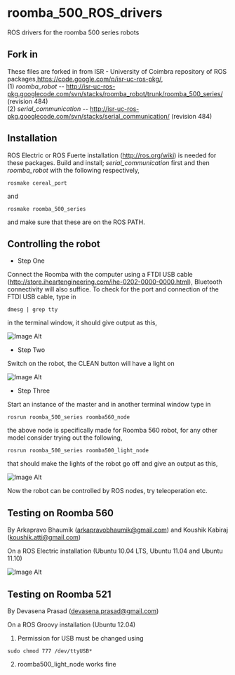 roomba_500_ROS_drivers
======================

ROS drivers for the roomba 500 series robots

Fork in
-------

These files are forked in from ISR - University of Coimbra repository of ROS packages,https://code.google.com/p/isr-uc-ros-pkg/,       
(1) _roomba_robot_ -- http://isr-uc-ros-pkg.googlecode.com/svn/stacks/roomba_robot/trunk/roomba_500_series/ (revision 484)   
(2) _serial_communication_ -- http://isr-uc-ros-pkg.googlecode.com/svn/stacks/serial_communication/ (revision 484)   

Installation
------------
ROS Electric or ROS Fuerte installation (http://ros.org/wiki) is needed for these packages. Build and install; _serial_communication_ first and then _roomba_robot_  with the following respectively,

~~~~~~~~~~~~~~~~~~~
rosmake cereal_port
~~~~~~~~~~~~~~~~~~~
and 

~~~~~~~~~~~~~~~~~~~~~~~~~
rosmake roomba_500_series
~~~~~~~~~~~~~~~~~~~~~~~~~

and make sure that these are on the ROS PATH. 

Controlling the robot
----------------------
* Step One

Connect the Roomba with the computer using a FTDI USB cable (http://store.iheartengineering.com/ihe-0202-0000-0000.html), Bluetooth connectivity will also suffice. To check for the port and connection of the FTDI USB cable, type in    
  
~~~~~~~~~~~~~~~~
dmesg | grep tty
~~~~~~~~~~~~~~~~

 in the terminal window, it should give output as this,

 ![Image Alt](https://lh3.googleusercontent.com/-_ENNma4SY58/UNzHydm9jaI/AAAAAAAACMc/9DuX1gaMLQo/s748/roomba-b.png)

* Step Two

Switch on the robot, the CLEAN button will have a light on

 ![Image Alt](https://lh5.googleusercontent.com/-n5mU-b1D3rc/UNzHyTT7uLI/AAAAAAAACMg/za72x4dNqmk/s450/roomba-e.jpg)

* Step Three

Start an instance of the master and in another terminal window type in  

~~~~~~~~~~~~~~~~~~~~~~~~~~~~~~~~~~~~~~~
rosrun roomba_500_series roomba560_node
~~~~~~~~~~~~~~~~~~~~~~~~~~~~~~~~~~~~~~~

the above node is specifically made for Roomba 560 robot, for any other model consider trying out the following,
 
~~~~~~~~~~~~~~~~~~~~~~~~~~~~~~~~~~~~~~~~~~~~~
rosrun roomba_500_series roomba500_light_node
~~~~~~~~~~~~~~~~~~~~~~~~~~~~~~~~~~~~~~~~~~~~~
  
  that should make the lights of the robot go off and give an output as this,

 ![Image Alt](https://lh4.googleusercontent.com/-HRD10oHRNHE/UNzHyR7C9UI/AAAAAAAACMk/bDIPcuvgLhg/s641/roomba-a.png)

Now the robot can be controlled by ROS nodes, try teleoperation etc.

Testing on Roomba 560
---------------------

By Arkapravo Bhaumik (arkapravobhaumik@gmail.com) and Koushik Kabiraj (koushik.atti@gmail.com)

On a ROS Electric installation (Ubuntu 10.04 LTS, Ubuntu 11.04 and Ubuntu 11.10)

 ![Image Alt](https://lh3.googleusercontent.com/-SHfhVb0WSBA/UPJI3loCziI/AAAAAAAACP0/eb5BD0kY-wY/s640/roomba_pic.jpg)

Testing on Roomba 521
---------------------

By Devasena Prasad (devasena.prasad@gmail.com)

On a ROS Groovy installation (Ubuntu 12.04)

1. Permission for USB must be changed using 

~~~~~~~~~~~~~~~~~~~~~~~~~~~
sudo chmod 777 /dev/ttyUSB*
~~~~~~~~~~~~~~~~~~~~~~~~~~~

2. roomba500_light_node works fine
